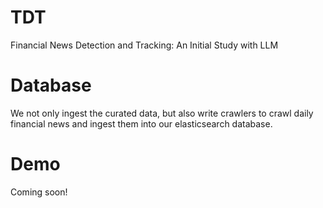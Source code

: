 # TDT
 Financial News Detection and Tracking: An Initial Study with LLM

# Database
We not only ingest the curated data, but also write crawlers to crawl daily financial news and ingest them into our elasticsearch database. 

# Demo
Coming soon!
